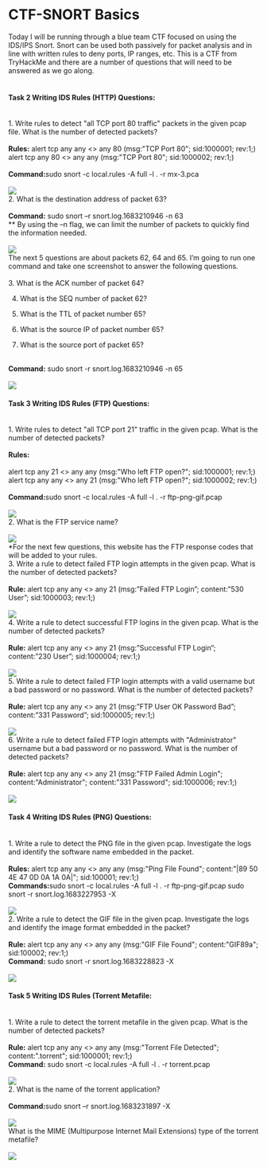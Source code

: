 # CTF-SNORT Basics

Today I will be running through a blue team CTF focused on using the IDS/IPS Snort. Snort can be used both passively for packet analysis and in line with written rules to deny ports, IP ranges, etc. This is a CTF from TryHackMe and there are a number of questions that will need to be answered as we go along. 
<br>
<br>
<h4>Task 2 Writing IDS Rules (HTTP) Questions:</h4>
<br>
1. Write rules to detect "all TCP port 80 traffic" packets in the given pcap file. What is the number of detected packets? 
<br>
<br>
<b>Rules:</b>
alert tcp any any <> any 80 (msg:"TCP Port 80"; sid:1000001; rev:1;) 
alert tcp any 80 <> any any (msg:"TCP Port 80"; sid:1000002; rev:1;) 
<br>
<br>
<b>Command:</b>sudo snort -c local.rules -A full -l . -r mx-3.pca
<br>
<br>
<img src="https://i.imgur.com/Jh1YNII.jpg">
<br>
2. What is the destination address of packet 63?
<br>
<br>
<b>Command:</b> sudo snort –r snort.log.1683210946 -n 63
<br>
** By using the –n flag, we can limit the number of packets to quickly find the information needed. 
<br>
<br>
<img src="https://i.imgur.com/Jqoj4Iu.jpg">
<br>
The next 5 questions are about packets 62, 64 and 65. I’m going to run one command and take one screenshot to answer the following questions. 
<br>
<br>
3. What is the ACK number of packet 64? 

4. What is the SEQ number of packet 62? 

5. What is the TTL of packet number 65? 

6. What is the source IP of packet number 65? 

7. What is the source port of packet 65? 
<br>
<b>Command:</b> sudo snort -r snort.log.1683210946 -n 65
<br>
<br>
<img src="https://i.imgur.com/ZLh67fS.jpg">
<br>
<h4>Task 3 Writing IDS Rules (FTP) Questions:</h4>
<br>
1. Write rules to detect "all TCP port 21"  traffic in the given pcap.
What is the number of detected packets? 
<br>
<br>
<b>Rules:</b>
<br>
<br>
alert tcp any 21 <> any any (msg:"Who left FTP open?"; sid:1000001; rev:1;) 
alert tcp any any <> any 21 (msg:"Who left FTP open?"; sid:1000002; rev:1;) 
<br>
<br>
<b>Command:</b>sudo snort -c local.rules -A full -l . -r ftp-png-gif.pcap
<br>
<br>
<img src="https://i.imgur.com/Mo3dGeA.jpg">
<br>
2. What is the FTP service name?  
<br>
<br>
<img src="https://i.imgur.com/NKiADL5.jpg">
<br>
*For the next few questions, this website has the FTP response codes that will be added to your rules. 
<br>
3. Write a rule to detect failed FTP login attempts in the given pcap.
What is the number of detected packets? 
<br>
<br>
<b>Rule:</b>
alert tcp any any <> any 21 (msg:”Failed FTP Login”; content:”530 User”; sid:1000003; rev:1;) 
<br>
<br>
<img src="https://i.imgur.com/cLqauNh.jpg">
<br>
4. Write a rule to detect successful FTP logins in the given pcap.
What is the number of detected packets? 
<br>
<br>
<b>Rule:</b>
alert tcp any any <> any 21 (msg:”Successful FTP Login”; content:”230 User”; sid:1000004; rev:1;) 
<br>
<br>
<img src="https://i.imgur.com/56oAdjQ.jpg">
<br>
5. Write a rule to detect failed FTP login attempts with a valid username but a bad password or no password. 
What is the number of detected packets? 
<br>
<br>
<b>Rule:</b>
alert tcp any any <> any 21 (msg:”FTP User OK Password Bad”; content:”331 Password”; sid:1000005; rev:1;) 
<br>
<br>
<img src="https://i.imgur.com/HUs35R8.jpg">
<br>
6.  Write a rule to detect failed FTP login attempts with "Administrator" username but a bad password or no password. 
What is the number of detected packets? 
<br>
<br>
<b>Rule:</b>
alert tcp any any <> any 21 (msg:"FTP Failed Admin Login"; content:"Administrator"; content:"331 Password"; sid:1000006; rev:1;) 
<br>
<br>
<img src="https://i.imgur.com/z4SQeFL.jpg">
<br>
<h4>Task 4 Writing IDS Rules (PNG) Questions:</h4>
<br>
1. Write a rule to detect the PNG file in the given pcap. 
Investigate the logs and identify the software name embedded in the packet.
<br>
<br>
<b>Rules:</b>
alert tcp any any <> any any (msg:"Ping File Found"; content:"|89 50 4E 47 0D 0A 1A 0A|"; sid:100001; rev:1;)
<br>
<b>Commands:</b>sudo snort -c local.rules -A full -l . -r ftp-png-gif.pcap
sudo snort -r snort.log.1683227953 -X 
<br>
<br>
<img src="https://i.imgur.com/r1g8yUB.jpg">
<br>
2. Write a rule to detect the GIF file in the given pcap. 
Investigate the logs and identify the image format embedded in the packet? 
<br>
<br>
<b>Rule:</b>
alert tcp any any <> any any (msg:"GIF File Found"; content:"GIF89a"; sid:100002; rev:1;) 
<br>
<b>Command:</b> sudo snort -r snort.log.1683228823 -X
<br>
<br>
<img src="https://i.imgur.com/wW4Km3i.jpg">
<br>
<h4>Task 5 Writing IDS Rules (Torrent Metafile: </h4>
<br>
1. Write a rule to detect the torrent metafile in the given pcap. 
What is the number of detected packets? 
<br>
<br>
<b>Rule:</b>
alert tcp any any <> any any (msg:"Torrent File Detected"; content:".torrent"; sid:1000001; rev:1;)
<br>
<b>Command:</b> sudo snort -c local.rules -A full -l . -r torrent.pcap
<br>
<br>
<img src="https://i.imgur.com/IDOVkVH.jpg">
<br>
2. What is the name of the torrent application? 
<br>
<br>
<b>Command:</b>sudo snort –r snort.log.1683231897 -X
<br>
<br>
<img src="https://i.imgur.com/iqkiY3L.jpg">
<br>
What is the MIME (Multipurpose Internet Mail Extensions) type of the torrent metafile? 
<br>
<br>
<img src="https://i.imgur.com/XYHbueX.jpg">











